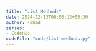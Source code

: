```yaml
---
title: "List Methods"
date: 2024-12-13T08:06:13+05:30
author: Fahad
series:
- CodeHub
codeFile: "code/list-methods.py"
---
```


